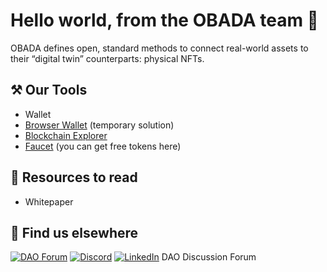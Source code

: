 # Hello world, from the OBADA team 👋

OBADA defines open, standard methods to connect real-world assets to their “digital twin” counterparts: physical NFTs.

## ⚒️ Our Tools
- Wallet
- [Browser Wallet](http://wallet.alpha.obada.io.s3-website-us-east-1.amazonaws.com/) (temporary solution)
- [Blockchain Explorer](http://explorer.alpha.obada.io/)
- [Faucet](https://faucet.obada.io) (you can get free tokens here)

## 📖 Resources to read

- Whitepaper

## 🙋 Find us elsewhere

[![DAO Forum](https://img.shields.io/badge/DAO_Forum-2ea44f?style=for-the-badge)](https://forum.obada.io)
[![Discord](https://img.shields.io/badge/Discord-5865F2?style=for-the-badge&logo=discord&logoColor=white)](https://discord.gg/NTbF84zQ)
[![LinkedIn](https://img.shields.io/badge/LinkedIn-0077B5?style=for-the-badge&logo=linkedin&logoColor=white)](https://www.linkedin.com/company/obada/)
DAO Discussion Forum
